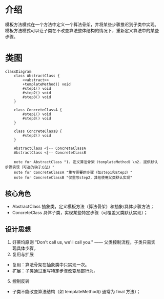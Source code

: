# 介绍
模板方法模式在一个方法中定义一个算法骨架，并将某些步骤推迟到子类中实现。模板方法模式可以让子类在不改变算法整体结构的情况下，重新定义算法中的某些步骤。
# 类图
```mermaid
classDiagram
    class AbstractClass {
        <<abstract>>
        +templateMethod() void
        #step1() void
        #step2() void
        #step3() void
    }

    class ConcreteClassA {
        #step1() void
        #step3() void
    }

    class ConcreteClassB {
        #step2() void
    }

    AbstractClass <|-- ConcreteClassA
    AbstractClass <|-- ConcreteClassB

    note for AbstractClass "1. 定义算法骨架（templateMethod）\n2. 提供默认步骤实现（可选的钩子方法）"
    note for ConcreteClassA "重写需要的步骤（如step1和step3）"
    note for ConcreteClassB "仅重写step2，其他使用父类默认实现"
```
## 核心角色
+ AbstractClass	抽象类，定义模板方法（算法骨架）和抽象/具体步骤方法；
+ ConcreteClass	具体子类，实现某些特定步骤（可覆盖父类默认实现）；

## 设计思想
1. 好莱坞原则
  "Don't call us, we'll call you." —— 父类控制流程，子类只需实现具体步骤。
3. 复用与扩展
+ 复用：算法骨架在抽象类中只实现一次。
+ 扩展：子类通过重写特定步骤改变局部行为。
5. 控制反转
+ 子类不能改变算法结构（如 templateMethod() 通常为 final 方法）；
